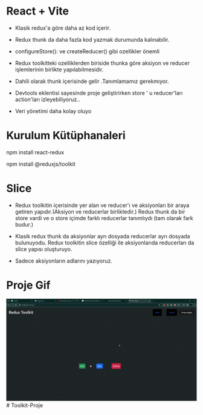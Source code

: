 # React + Vite

- Klasik redux'a göre daha az kod içerir.
- Redux thunk da daha fazla kod yazmak durumunda kalınabilir.
- configureStore(): ve createReducer() gibi ozellikler önemli
- Redux toolkitteki ozelliklerden biriside thunka göre aksiyon ve reducer işlemlerinin birlikte yapılabilmesidir.

- Dahili olarak thunk içerisinde gelir .Tanımlamamız gerekmıyor.
- Devtools eklentisi sayesinde proje geliştirirken store ' u reducer'ları action'ları izleyebiliyoruz..
- Veri yönetimi daha kolay oluyo

# Kurulum Kütüphanaleri

npm install react-redux

npm install @reduxjs/toolkit

# Slice

- Redux toolkitin içerisinde yer alan ve reducer'ı ve aksiyonları bir araya getiren yapıdır.(Aksiyon ve reducerlar birliktedir.)
  Redux thunk da bir store vardi ve o store içimde farklı reducerlar tanımlıydı (tam olarak fark budur.)

- Klasik redux thunk da aksiyonlar ayrı dosyada reducerlar ayrı dosyada bulunuyodu. Redux toolkitin slice özelliği ile aksiyonlarıda reducerları da slice yapısı oluşturuyo.

- Sadece aksiyonların adlarını yazıyoruz.

<h1>Proje Gif</h1>

<img src="./src/components/tookiy.gif">
# Toolkit-Proje

